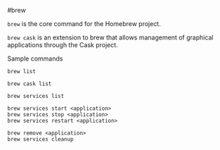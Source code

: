 #brew

`brew` is the core command for the Homebrew project.

`brew cask` is an extension to brew that allows management of graphical applications through the Cask project.


Sample commands

```
brew list
```
```
brew cask list
```
```
brew services list
```
```
brew services start <application>
brew services stop <application>
brew services restart <application>
```
```
brew remove <application>
brew services cleanup
```
